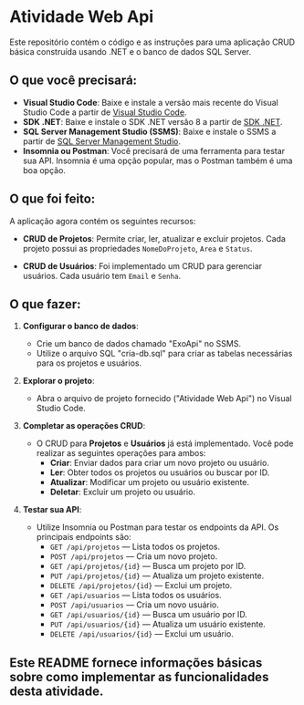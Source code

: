 # Atividade Web Api

Este repositório contém o código e as instruções para uma aplicação CRUD básica construída usando .NET e o banco de dados SQL Server.

## O que você precisará:

- **Visual Studio Code**: Baixe e instale a versão mais recente do Visual Studio Code a partir de [Visual Studio Code](https://code.visualstudio.com/).
- **SDK .NET**: Baixe e instale o SDK .NET versão 8 a partir de [SDK .NET](https://dotnet.microsoft.com/download).
- **SQL Server Management Studio (SSMS)**: Baixe e instale o SSMS a partir de [SQL Server Management Studio](https://www.microsoft.com/en-us/sql/sql-server-management-studio).
- **Insomnia ou Postman**: Você precisará de uma ferramenta para testar sua API. Insomnia é uma opção popular, mas o Postman também é uma boa opção.

## O que foi feito:

A aplicação agora contém os seguintes recursos:

- **CRUD de Projetos**: Permite criar, ler, atualizar e excluir projetos. Cada projeto possui as propriedades `NomeDoProjeto`, `Area` e `Status`.
  
- **CRUD de Usuários**: Foi implementado um CRUD para gerenciar usuários. Cada usuário tem `Email` e `Senha`.

## O que fazer:

1. **Configurar o banco de dados**:
    - Crie um banco de dados chamado "ExoApi" no SSMS.
    - Utilize o arquivo SQL "cria-db.sql" para criar as tabelas necessárias para os projetos e usuários.

2. **Explorar o projeto**:
    - Abra o arquivo de projeto fornecido ("Atividade Web Api") no Visual Studio Code.
  
3. **Completar as operações CRUD**:
    - O CRUD para **Projetos** e **Usuários** já está implementado. Você pode realizar as seguintes operações para ambos:
      - **Criar**: Enviar dados para criar um novo projeto ou usuário.
      - **Ler**: Obter todos os projetos ou usuários ou buscar por ID.
      - **Atualizar**: Modificar um projeto ou usuário existente.
      - **Deletar**: Excluir um projeto ou usuário.

4. **Testar sua API**:
    - Utilize Insomnia ou Postman para testar os endpoints da API. Os principais endpoints são:
      - `GET /api/projetos` — Lista todos os projetos.
      - `POST /api/projetos` — Cria um novo projeto.
      - `GET /api/projetos/{id}` — Busca um projeto por ID.
      - `PUT /api/projetos/{id}` — Atualiza um projeto existente.
      - `DELETE /api/projetos/{id}` — Exclui um projeto.
      - `GET /api/usuarios` — Lista todos os usuários.
      - `POST /api/usuarios` — Cria um novo usuário.
      - `GET /api/usuarios/{id}` — Busca um usuário por ID.
      - `PUT /api/usuarios/{id}` — Atualiza um usuário existente.
      - `DELETE /api/usuarios/{id}` — Exclui um usuário.

## Este README fornece informações básicas sobre como implementar as funcionalidades desta atividade.
